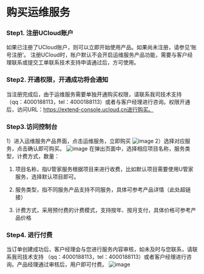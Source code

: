 # 购买运维服务

### Step1. 注册UCloud账户

如果已注册了UCloud账户，则可以立即开始使用产品。如果尚未注册，请参见‘账号注册’。 注册UCloud时，账户默认不会开启运维服务产品功能，需要与客户经理联系或提交工单联系技术支持申请通过后，方可使用。
### Step2. 开通权限，开通成功将会通知
当注册完成后，由于运维服务需要单独开通购买权限，请联系我司技术支持（qq：4000188113，tel：4000188113）或者与客户经理进行咨询。权限开通后，访问URL：https://extend-console.ucloud.cn进行购买。
### Step3.访问控制台
1）进入运维服务产品界面，点击运维服务，立即购买 
![image](https://raw.githubusercontent.com/Rockzhouxw/uops/master/uops1.png)
2）选择对应服务，点击确认即可购买。 
![image](https://raw.githubusercontent.com/Rockzhouxw/uops/master/uops2.png)
在弹出页面中，选择相应项目名称，服务类型，计费方式，数量：

1. 项目名称，指U管家服务根据项目来进行收费，比如默认项目需要使用U管家服务，选择默认项目即可。

2. 服务类型，指不同服务产品支持不同服务，具体可参考产品详情（此处超链接）

3. 计费方式，采用预付费的计费模式，支持按年、按月支付，具体价格可参考产品价格
### Step4. 进行付费
当订单创建成功后，客户经理会与您进行服务内容审核，如未及时与您联系，请联系我司技术支持 （qq：4000188113，tel：4000188113）或者客户经理进行咨询。产品经理通过审核后，用户即可付费。
![image](https://raw.githubusercontent.com/Rockzhouxw/uops/master/uops4.png)